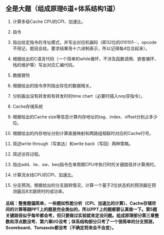 ## 全是大题（组成原理6道+体系结构1道）

1. 计算多级Cache CPU的CPI、加速比。

2. 指令
  1. 指出给定指令的寻址模式，并写出对应机器码（即32位的010101···，opcode不用记，题目会给。要求结果用十六进制表示，所以记得每4位合起来）。
  2. 根据给出的C语言代码（一个简单的while循环，不涉及函数调用、嵌套循环、栈的维护等）写出对应汇编代码。

3. 数据冒险
  1. 根据给出的指令序列指出存在的数据相关。
  2. 分别画出没有转发和有转发时的time chart（必要时插入nop空指令）。

4. Cache存储系统
  1. 根据给出的Cache size等信息计算内存地址的tag、index、offset分别占多少位。
  2. 根据给出的内存地址分别计算直接映射和两路组相联时对应的Cache行号。
  3. 简述write through（写直达）和write back（写回）两种策略。
  4. 简述访存过程。

5. 指出add、lw、sw、beq指令在单周期CPU中执行时的关键路径并计算用时。

6. 计算流水线CPU的CPI、加速比。

7. 分支预测。根据给出的分支跳转情况，计算一个基于2位状态机的预测器在预测最后8次跳转时的成功率。


#### 总结：整套题偏简单，一些题如性能分析（CPI、加速比的计算）、Cache存储空间的计算等跟PPT上的题是完全类似的，所以PPT上的题都要认真做一下。第5题关键路径似乎每年都会考，但只要做过实验就肯定没问题。组成原理部分第三章整数和浮点数没考、第六章I/O没考；体系结构部分只考了一个很简单的分支预测，Scoreboard、Tomasulo都没考（不确定将来会不会变）。
